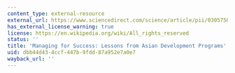 ```yaml
---
content_type: external-resource
external_url: https://www.sciencedirect.com/science/article/pii/0305750X94900094
has_external_license_warning: true
license: https://en.wikipedia.org/wiki/All_rights_reserved
status: ''
title: 'Managing for Success: Lessons from Asian Development Programs'
uid: dbb44d43-4ccf-447b-9fdd-87a952e7a0e7
wayback_url: ''
---
```

